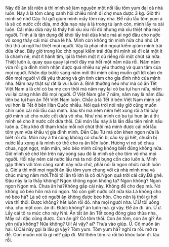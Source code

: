 Này để ăn tất niên á thì mình sẽ làm nguyên một nồi lẩu tôm yum đại cả nhà luôn. Này á là tôm càng xanh hồi chiều mình đi chợ mua được 3 kg. Giờ thì mình sẽ nhờ Cậu Tư gửi giùm mình mấy tôm này nha. Để nấu lẩu tôm yum á là sẽ có nước cốt dừa, mớ dừa nạo này á là trong tủ lạnh còn, mình lấy ra xài luôn. Cái màu dừa này là thấy hơi xìu xìu rồi đó nhưng mà xìu thiệt nha mọi người. Tính á là tận dụng để khỏi lấy trái dừa khác mà ai ngờ đâu cho nước vô xong thấy cái mùi chua lè hà. Mình còn không tin mình nữa chứ nhỏ Út thử thử ai ngờ hư thiệt mọi người. Vậy là phải nhờ ngoại kiếm giùm mình trái dừa khác. Bây giờ trong lúc chờ ngoại kiếm trái dừa thì mình sẽ đi cắt một ít lá chanh nè, một ít hành tím, lại là thêm một ít củ riềng rồi một chút sả nữa. Thiệt luôn á, quay qua quay lại mới đây mà hết một năm nữa rồi. Năm năm vừa rồi gia đình mình nhận được quá nhiều sự yêu thương và quan tâm của mọi người. Nhân dịp bước sang năm mới thì mình cũng muốn gửi lời cảm ơn đến mọi người vì đã yêu thương và gìn tình cảm cho gia đình nhỏ của mình nha. Năm nay thật sự rất là vui luôn á. Bình thường nếu như mà có ăn Tết Việt Nam á là chỉ có ba mẹ con thôi mà năm nay lại có ba tụi hun nữa, niềm vui lại càng nhân đôi mọi người. Ở Việt Nam gần 7 năm, năm nay là năm đầu tiên ba tụi hun ăn Tết Việt Nam luôn. Chắc á là Tết ở bên Việt Nam mình sẽ vui hơn là Tết ở bên Hàn Quốc nhiều. Nói quá trời nói nãy giờ cũng muốn chín luôn cái nồi lẩu của mình. Sau khi mà nêm nếm hết xong rồi á thì bây giờ mình sẽ cho nước cốt dừa vô nha. Như nhà mình có ba tụi hun ăn á thì mình sẽ cho ít nước cốt dừa thôi. Cái món lẩu này á là lần đầu tiên mình nấu luôn á. Chịu khó đi tham khảo mỗi nơi chút thôi mà mình được cái nồi lẩu tôm yum vừa khẩu vị gia đình mình. Đến Cậu Tư mà còn khen ngon nữa là biết rồi đó. Món này á thì cũng không có chuẩn bị cầu kỳ gì hết, chuẩn bị nước lẩu xong á là mình có thể cho ra ăn liền luôn. Hương vị nó sẽ chua chua, ngọt ngọt, mặn mặn, béo béo mình cũng không biết đúng không nữa. Giờ mình sẽ chơ lên trên này xong sau đó là mình sẽ cho tôm vô nha mọi người. Hồi nãy nêm cái nước lẩu mà ta nói đói bụng cồn cào luôn á. Mình gặp thêm với tôm càng xanh này nữa chứ, phải nói là ngon nhức nách luôn á. Giờ á thì mời mọi người ăn lẩu tôm yum chung với cả nhà mình nha và chúc mừng năm mới.Thôi tôi ăn tô lớn là cô ơi.Ngon quá trời cái cây.Đã ghê. Đậu này la la thấy không? Ngon không ngon không ta? Ngon không? Ngon ngon Ngon mà. Chưa ăn hả?Không gắp cái này. Không để cho đẹp mà. Nó không có béo hôn mà nó ngon. Nó còn giết nước cốt nữa kìa.Là không cho nó béo hả? Là sẽ có người ăn không được béo hôn. Cho nên là thôi gì hơi vừa thì thôi. Được không? hết luôn rồi đó. nha mọi người nha. Ừ.Ừ tôi uống nha. cho một con. ăn đi. Được không? ăn luôn mà. gì vậy. Để ăn đi. ăn. Ừ ừ. Lấy cái tô ra múc cho này Nhi. Ăn tất ăn ăn Tết xong đóng giao thừa nha. Mấy cái đặc cũng được. Con ăn gì? Có tôm thôi. Con ăn tôm, con ăn gì? Ăn yên nữa không? Nữa không? Ui! Ai vậy? ai? Thưa vào giúp. Ừ. Cô muốn ăn hai. Ừ.Cái này gọi là lẩu gì vậy? Tôm yum. Tôm yum hả? nghĩ ra rồi. mở ra để. Con muốn nói là gì nè? gắp đi. Mở thêm tôm ra rồi bỏ khóc luôn đi. lâu rồi.